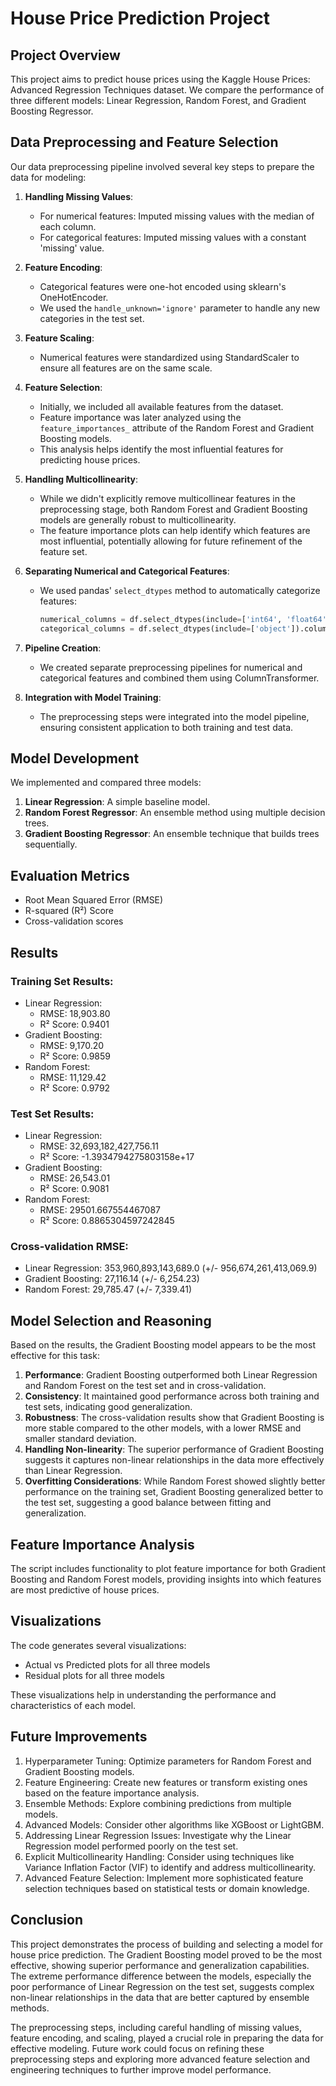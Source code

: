 # House Price Prediction Project

## Project Overview
This project aims to predict house prices using the Kaggle House Prices: Advanced Regression Techniques dataset. We compare the performance of three different models: Linear Regression, Random Forest, and Gradient Boosting Regressor.

## Data Preprocessing and Feature Selection

Our data preprocessing pipeline involved several key steps to prepare the data for modeling:

1. **Handling Missing Values**:
   - For numerical features: Imputed missing values with the median of each column.
   - For categorical features: Imputed missing values with a constant 'missing' value.

2. **Feature Encoding**:
   - Categorical features were one-hot encoded using sklearn's OneHotEncoder.
   - We used the `handle_unknown='ignore'` parameter to handle any new categories in the test set.

3. **Feature Scaling**:
   - Numerical features were standardized using StandardScaler to ensure all features are on the same scale.

4. **Feature Selection**:
   - Initially, we included all available features from the dataset.
   - Feature importance was later analyzed using the `feature_importances_` attribute of the Random Forest and Gradient Boosting models.
   - This analysis helps identify the most influential features for predicting house prices.

5. **Handling Multicollinearity**:
   - While we didn't explicitly remove multicollinear features in the preprocessing stage, both Random Forest and Gradient Boosting models are generally robust to multicollinearity.
   - The feature importance plots can help identify which features are most influential, potentially allowing for future refinement of the feature set.

6. **Separating Numerical and Categorical Features**:
   - We used pandas' `select_dtypes` method to automatically categorize features:
     ```python
     numerical_columns = df.select_dtypes(include=['int64', 'float64']).columns.drop('SalePrice')
     categorical_columns = df.select_dtypes(include=['object']).columns
     ```

7. **Pipeline Creation**:
   - We created separate preprocessing pipelines for numerical and categorical features and combined them using ColumnTransformer.

8. **Integration with Model Training**:
   - The preprocessing steps were integrated into the model pipeline, ensuring consistent application to both training and test data.

## Model Development

We implemented and compared three models:

1. **Linear Regression**: A simple baseline model.
2. **Random Forest Regressor**: An ensemble method using multiple decision trees.
3. **Gradient Boosting Regressor**: An ensemble technique that builds trees sequentially.

## Evaluation Metrics
- Root Mean Squared Error (RMSE)
- R-squared (R²) Score
- Cross-validation scores

## Results

### Training Set Results:
- Linear Regression:
  - RMSE: 18,903.80
  - R² Score: 0.9401
- Gradient Boosting:
  - RMSE: 9,170.20
  - R² Score: 0.9859
- Random Forest:
  - RMSE: 11,129.42
  - R² Score: 0.9792

### Test Set Results:
- Linear Regression:
  - RMSE: 32,693,182,427,756.11
  - R² Score: -1.3934794275803158e+17
- Gradient Boosting:
  - RMSE: 26,543.01
  - R² Score: 0.9081
- Random Forest:
  - RMSE: 29501.667554467087
   - R² Score: 0.8865304597242845

### Cross-validation RMSE:
- Linear Regression: 353,960,893,143,689.0 (+/- 956,674,261,413,069.9)
- Gradient Boosting: 27,116.14 (+/- 6,254.23)
- Random Forest: 29,785.47 (+/- 7,339.41)

## Model Selection and Reasoning

Based on the results, the Gradient Boosting model appears to be the most effective for this task:

1. **Performance**: Gradient Boosting outperformed both Linear Regression and Random Forest on the test set and in cross-validation.
2. **Consistency**: It maintained good performance across both training and test sets, indicating good generalization.
3. **Robustness**: The cross-validation results show that Gradient Boosting is more stable compared to the other models, with a lower RMSE and smaller standard deviation.
4. **Handling Non-linearity**: The superior performance of Gradient Boosting suggests it captures non-linear relationships in the data more effectively than Linear Regression.
5. **Overfitting Considerations**: While Random Forest showed slightly better performance on the training set, Gradient Boosting generalized better to the test set, suggesting a good balance between fitting and generalization.

## Feature Importance Analysis
The script includes functionality to plot feature importance for both Gradient Boosting and Random Forest models, providing insights into which features are most predictive of house prices.

## Visualizations
The code generates several visualizations:
- Actual vs Predicted plots for all three models
- Residual plots for all three models

These visualizations help in understanding the performance and characteristics of each model.

## Future Improvements
1. Hyperparameter Tuning: Optimize parameters for Random Forest and Gradient Boosting models.
2. Feature Engineering: Create new features or transform existing ones based on the feature importance analysis.
3. Ensemble Methods: Explore combining predictions from multiple models.
4. Advanced Models: Consider other algorithms like XGBoost or LightGBM.
5. Addressing Linear Regression Issues: Investigate why the Linear Regression model performed poorly on the test set.
6. Explicit Multicollinearity Handling: Consider using techniques like Variance Inflation Factor (VIF) to identify and address multicollinearity.
7. Advanced Feature Selection: Implement more sophisticated feature selection techniques based on statistical tests or domain knowledge.

## Conclusion
This project demonstrates the process of building and selecting a model for house price prediction. The Gradient Boosting model proved to be the most effective, showing superior performance and generalization capabilities. The extreme performance difference between the models, especially the poor performance of Linear Regression on the test set, suggests complex non-linear relationships in the data that are better captured by ensemble methods.

The preprocessing steps, including careful handling of missing values, feature encoding, and scaling, played a crucial role in preparing the data for effective modeling. Future work could focus on refining these preprocessing steps and exploring more advanced feature selection and engineering techniques to further improve model performance.

